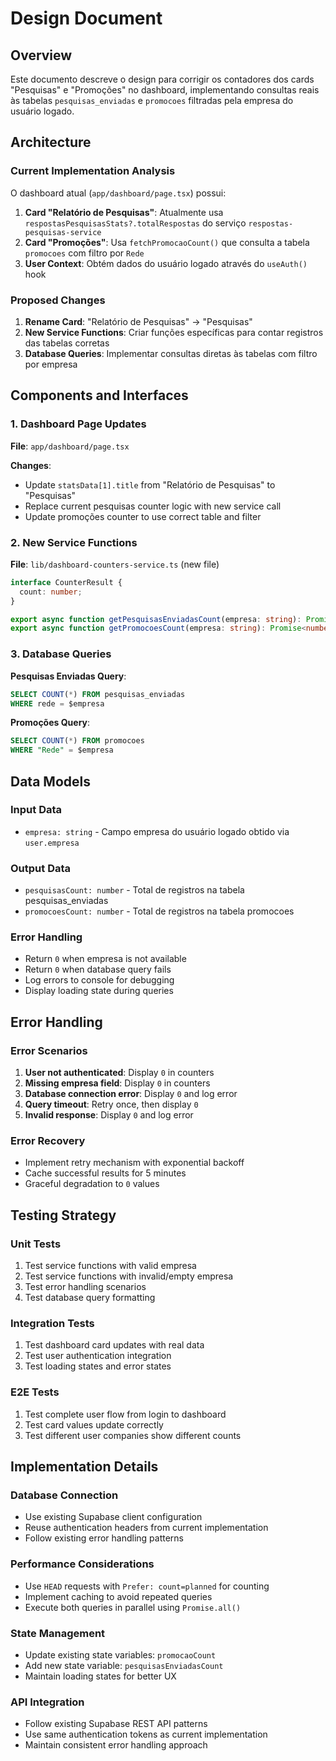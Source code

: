 # Design Document

## Overview

Este documento descreve o design para corrigir os contadores dos cards "Pesquisas" e "Promoções" no dashboard, implementando consultas reais às tabelas `pesquisas_enviadas` e `promocoes` filtradas pela empresa do usuário logado.

## Architecture

### Current Implementation Analysis

O dashboard atual (`app/dashboard/page.tsx`) possui:

1. **Card "Relatório de Pesquisas"**: Atualmente usa `respostasPesquisasStats?.totalRespostas` do serviço `respostas-pesquisas-service`
2. **Card "Promoções"**: Usa `fetchPromocaoCount()` que consulta a tabela `promocoes` com filtro por `Rede`
3. **User Context**: Obtém dados do usuário logado através do `useAuth()` hook

### Proposed Changes

1. **Rename Card**: "Relatório de Pesquisas" → "Pesquisas"
2. **New Service Functions**: Criar funções específicas para contar registros das tabelas corretas
3. **Database Queries**: Implementar consultas diretas às tabelas com filtro por empresa

## Components and Interfaces

### 1. Dashboard Page Updates

**File**: `app/dashboard/page.tsx`

**Changes**:
- Update `statsData[1].title` from "Relatório de Pesquisas" to "Pesquisas"
- Replace current pesquisas counter logic with new service call
- Update promoções counter to use correct table and filter

### 2. New Service Functions

**File**: `lib/dashboard-counters-service.ts` (new file)

```typescript
interface CounterResult {
  count: number;
}

export async function getPesquisasEnviadasCount(empresa: string): Promise<number>
export async function getPromocoesCount(empresa: string): Promise<number>
```

### 3. Database Queries

**Pesquisas Enviadas Query**:
```sql
SELECT COUNT(*) FROM pesquisas_enviadas 
WHERE rede = $empresa
```

**Promoções Query**:
```sql
SELECT COUNT(*) FROM promocoes 
WHERE "Rede" = $empresa
```

## Data Models

### Input Data
- `empresa: string` - Campo empresa do usuário logado obtido via `user.empresa`

### Output Data
- `pesquisasCount: number` - Total de registros na tabela pesquisas_enviadas
- `promocoesCount: number` - Total de registros na tabela promocoes

### Error Handling
- Return `0` when empresa is not available
- Return `0` when database query fails
- Log errors to console for debugging
- Display loading state during queries

## Error Handling

### Error Scenarios
1. **User not authenticated**: Display `0` in counters
2. **Missing empresa field**: Display `0` in counters  
3. **Database connection error**: Display `0` and log error
4. **Query timeout**: Retry once, then display `0`
5. **Invalid response**: Display `0` and log error

### Error Recovery
- Implement retry mechanism with exponential backoff
- Cache successful results for 5 minutes
- Graceful degradation to `0` values

## Testing Strategy

### Unit Tests
1. Test service functions with valid empresa
2. Test service functions with invalid/empty empresa
3. Test error handling scenarios
4. Test database query formatting

### Integration Tests
1. Test dashboard card updates with real data
2. Test user authentication integration
3. Test loading states and error states

### E2E Tests
1. Test complete user flow from login to dashboard
2. Test card values update correctly
3. Test different user companies show different counts

## Implementation Details

### Database Connection
- Use existing Supabase client configuration
- Reuse authentication headers from current implementation
- Follow existing error handling patterns

### Performance Considerations
- Use `HEAD` requests with `Prefer: count=planned` for counting
- Implement caching to avoid repeated queries
- Execute both queries in parallel using `Promise.all()`

### State Management
- Update existing state variables: `promocaoCount`
- Add new state variable: `pesquisasEnviadasCount`
- Maintain loading states for better UX

### API Integration
- Follow existing Supabase REST API patterns
- Use same authentication tokens as current implementation
- Maintain consistent error handling approach
